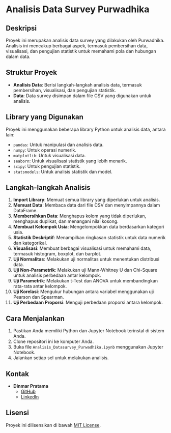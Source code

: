 # Analisis Data Survey Purwadhika

## Deskripsi
Proyek ini merupakan analisis data survey yang dilakukan oleh Purwadhika. Analisis ini mencakup berbagai aspek, termasuk pembersihan data, visualisasi, dan pengujian statistik untuk memahami pola dan hubungan dalam data.

## Struktur Proyek
- **Analisis Data**: Berisi langkah-langkah analisis data, termasuk pembersihan, visualisasi, dan pengujian statistik.
- **Data**: Data survey disimpan dalam file CSV yang digunakan untuk analisis.

## Library yang Digunakan
Proyek ini menggunakan beberapa library Python untuk analisis data, antara lain:
- `pandas`: Untuk manipulasi dan analisis data.
- `numpy`: Untuk operasi numerik.
- `matplotlib`: Untuk visualisasi data.
- `seaborn`: Untuk visualisasi statistik yang lebih menarik.
- `scipy`: Untuk pengujian statistik.
- `statsmodels`: Untuk analisis statistik dan model.

## Langkah-langkah Analisis
1. **Import Library**: Memuat semua library yang diperlukan untuk analisis.
2. **Memuat Data**: Membaca data dari file CSV dan menyimpannya dalam DataFrame.
3. **Membersihkan Data**: Menghapus kolom yang tidak diperlukan, menghapus duplikat, dan menangani nilai kosong.
4. **Membuat Kelompok Usia**: Mengelompokkan data berdasarkan kategori usia.
5. **Statistik Deskriptif**: Menampilkan ringkasan statistik untuk data numerik dan kategorikal.
6. **Visualisasi**: Membuat berbagai visualisasi untuk memahami data, termasuk histogram, boxplot, dan barplot.
7. **Uji Normalitas**: Melakukan uji normalitas untuk menentukan distribusi data.
8. **Uji Non-Parametrik**: Melakukan uji Mann-Whitney U dan Chi-Square untuk analisis perbedaan antar kelompok.
9. **Uji Parametrik**: Melakukan t-Test dan ANOVA untuk membandingkan rata-rata antar kelompok.
10. **Uji Korelasi**: Mengukur hubungan antara variabel menggunakan uji Pearson dan Spearman.
11. **Uji Perbedaan Proporsi**: Menguji perbedaan proporsi antara kelompok.

## Cara Menjalankan
1. Pastikan Anda memiliki Python dan Jupyter Notebook terinstal di sistem Anda.
2. Clone repositori ini ke komputer Anda.
3. Buka file `Analisis_Datasurvey_Purwadhika.ipynb` menggunakan Jupyter Notebook.
4. Jalankan setiap sel untuk melakukan analisis.

## Kontak
- **Dinmar Pratama**
  - [GitHub](https://github.com/dinmar9212)
  - [LinkedIn](https://www.linkedin.com/in/dinmar-pratama-2516b8224/)

## Lisensi
Proyek ini dilisensikan di bawah [MIT License](LICENSE).
